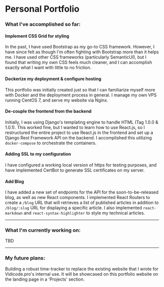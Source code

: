 Personal Portfolio
==================

### What I've accomplished so far:
#### Implement CSS Grid for styling

In the past, I have used Bootstrap as my go-to CSS framework. However, I have since felt as though I'm often fighting with Bootstrap more than it helps me. I have used other CSS frameworks (particularly SemanticUI), but I found that writing my own CSS feels much cleaner, and I can accomplish exactly what I want with little to no friction.

#### Dockerize my deployment & configure hosting

This portfolio was initially created just so that I can familiarize myself more with Docker and the deployment process in general. I manage my own VPS running CentOS 7, and serve my website via Nginx.

#### De-couple the frontend from the backend

Initially, I was using Django's templating engine to handle HTML (Tag 1.0.0 & 1.0.1). This worked fine, but I wanted to learn how to use React.js, so I restructured the entire project to use React.js in the frontend and set up a Django Rest Framework API on the backend. I accomplished this utilizing `docker-compose` to orchestrate the containers.

#### Adding SSL to my configuration

I have configured a working local version of https for testing purposes, and have implemented CertBot to generate SSL certificates on my server.

#### Add Blog

I have added a new set of endpoints for the API for the soon-to-be-released blog, as well as new React components. I implemented React Routers to create a `/blog` URL that will retrieves a list of published articles in addition to `/blog/:slug` URL for displaying a specific article. I also implemented `react-markdown` and `react-syntax-highlighter` to style my technical articles.

---

### What I'm currently working on:
TBD

---

### My future plans:
Building a robust time-tracker to replace the existing website that I wrote for Vidicode.pro's internal use. It will be showcased on this portfolio website on the landing page in a 'Projects' section.
